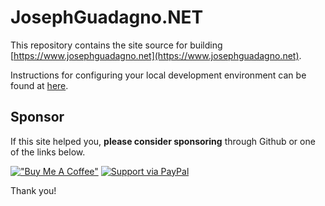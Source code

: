 # JosephGuadagno.NET

This repository contains the site source for building [https://www.josephguadagno.net](https://www.josephguadagno.net).

Instructions for configuring your local development environment can be found at [here](install.md).
## Sponsor

If this site helped you, **please consider sponsoring** through Github or one of the links below.

[!["Buy Me A Coffee"](https://user-images.githubusercontent.com/1376749/120938564-50c59780-c6e1-11eb-814f-22a0399623c5.png)](https://www.buymeacoffee.com/jguadagno)
 [![Support via PayPal](https://cdn.jsdelivr.net/gh/twolfson/paypal-github-button@1.0.0/dist/button.svg)](https://www.paypal.me/jguadagno)

 Thank you!
